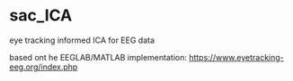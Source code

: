 # sac_ICA
eye tracking informed ICA for EEG data 

based ont he EEGLAB/MATLAB implementation:
https://www.eyetracking-eeg.org/index.php

